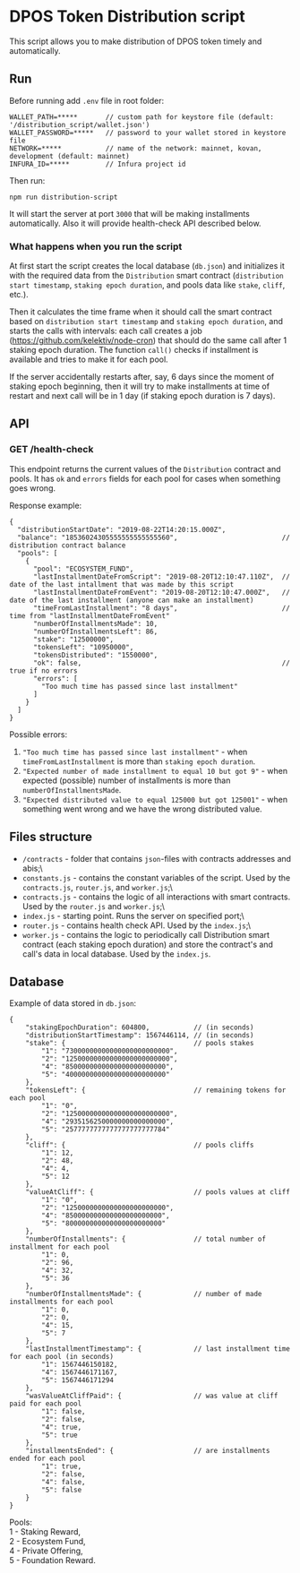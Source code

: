 # DPOS Token Distribution script

This script allows you to make distribution of DPOS token timely and automatically.

## Run

Before running add `.env` file in root folder:
```
WALLET_PATH=*****       // custom path for keystore file (default: '/distribution_script/wallet.json')
WALLET_PASSWORD=*****   // password to your wallet stored in keystore file
NETWORK=*****           // name of the network: mainnet, kovan, development (default: mainnet)
INFURA_ID=*****         // Infura project id
```

Then run:
```
npm run distribution-script
```

It will start the server at port `3000` that will be making installments automatically. Also it will provide health-check API described below.

### What happens when you run the script

At first start the script creates the local database (`db.json`) and initializes it with the required data from the `Distribution` smart contract (`distribution start timestamp`, `staking epoch duration`, and pools data like `stake`, `cliff`, etc.).


Then it calculates the time frame when it should call the smart contract based on `distribution start timestamp` and `staking epoch duration`, and starts the calls with intervals: each call creates a job (https://github.com/kelektiv/node-cron) that should do the same call after 1 staking epoch duration. The function `call()` checks if installment is available and tries to make it for each pool.


If the server accidentally restarts after, say, 6 days since the moment of staking epoch beginning, then it will try to make installments at time of restart and next call will be in 1 day (if staking epoch duration is 7 days).

## API
### GET /health-check

This endpoint returns the current values of the `Distribution` contract and pools. It has `ok` and `errors` fields for each pool for cases when something goes wrong.


Response example:
```
{
  "distributionStartDate": "2019-08-22T14:20:15.000Z",
  "balance": "18536024305555555555555560",                          // distribution contract balance
  "pools": [
    {
      "pool": "ECOSYSTEM_FUND",
      "lastInstallmentDateFromScript": "2019-08-20T12:10:47.110Z",  // date of the last intallment that was made by this script
      "lastInstallmentDateFromEvent": "2019-08-20T12:10:47.000Z",   // date of the last installment (anyone can make an installment)
      "timeFromLastInstallment": "8 days",                          // time from "lastInstallmentDateFromEvent"
      "numberOfInstallmentsMade": 10,
      "numberOfInstallmentsLeft": 86,
      "stake": "12500000",
      "tokensLeft": "10950000",
      "tokensDistributed": "1550000",
      "ok": false,                                                  // true if no errors
      "errors": [
        "Too much time has passed since last installment"
      ]
    }
  ]
}
```
Possible errors:
1. `"Too much time has passed since last installment"` - when `timeFromLastInstallment` is more than `staking epoch duration`.
2. `"Expected number of made installment to equal 10 but got 9"` - when expected (possible) number of installments is more than `numberOfInstallmentsMade`.
3. `"Expected distributed value to equal 125000 but got 125001"` - when something went wrong and we have the wrong distributed value.

## Files structure
- `/contracts` - folder that contains `json`-files with contracts addresses and abis;\
- `constants.js` - contains the constant variables of the script. Used by the `contracts.js`, `router.js`, and `worker.js`;\
- `contracts.js` - contains the logic of all interactions with smart contracts. Used by the `router.js` and `worker.js`;\
- `index.js` - starting point. Runs the server on specified port;\
- `router.js` - contains health check API. Used by the `index.js`;\
- `worker.js` - contains the logic to periodically call Distribution smart contract (each staking epoch duration) and store the contract's and call's data in local database. Used by the `index.js`.




## Database
Example of data stored in `db.json`:
```
{
    "stakingEpochDuration": 604800,           // (in seconds)
    "distributionStartTimestamp": 1567446114, // (in seconds)
    "stake": {                                // pools stakes
        "1": "73000000000000000000000000",
        "2": "12500000000000000000000000",
        "4": "8500000000000000000000000",
        "5": "4000000000000000000000000"
    },
    "tokensLeft": {                           // remaining tokens for each pool
        "1": "0",
        "2": "12500000000000000000000000",
        "4": "2935156250000000000000000",
        "5": "2577777777777777777777784"
    },
    "cliff": {                                // pools cliffs
        "1": 12,
        "2": 48,
        "4": 4,
        "5": 12
    },
    "valueAtCliff": {                         // pools values at cliff
        "1": "0",
        "2": "1250000000000000000000000",
        "4": "850000000000000000000000",
        "5": "800000000000000000000000"
    },
    "numberOfInstallments": {                 // total number of installment for each pool
        "1": 0,
        "2": 96,
        "4": 32,
        "5": 36
    },
    "numberOfInstallmentsMade": {             // number of made installments for each pool
        "1": 0,
        "2": 0,
        "4": 15,
        "5": 7
    },
    "lastInstallmentTimestamp": {             // last installment time for each pool (in seconds)
        "1": 1567446150182,
        "4": 1567446171167,
        "5": 1567446171294
    },
    "wasValueAtCliffPaid": {                  // was value at cliff paid for each pool
        "1": false,
        "2": false,
        "4": true,
        "5": true
    },
    "installmentsEnded": {                    // are installments ended for each pool
        "1": true,
        "2": false,
        "4": false,
        "5": false
    }
}
```
Pools:\
1 - Staking Reward,\
2 - Ecosystem Fund,\
4 - Private Offering,\
5 - Foundation Reward.
